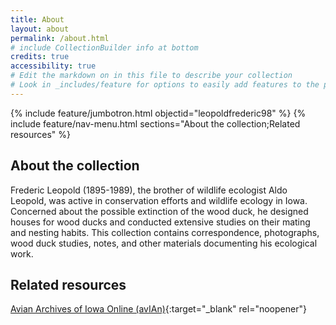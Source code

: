 ```yaml
---
title: About
layout: about
permalink: /about.html
# include CollectionBuilder info at bottom
credits: true
accessibility: true
# Edit the markdown on in this file to describe your collection
# Look in _includes/feature for options to easily add features to the page
---
```


{% include feature/jumbotron.html objectid="leopoldfrederic98" %} 
{% include feature/nav-menu.html sections="About the collection;Related resources" %}

## About the collection

Frederic Leopold (1895-1989), the brother of wildlife ecologist Aldo Leopold, was active in conservation efforts and wildlife ecology in Iowa. Concerned about the possible extinction of the wood duck, he designed houses for wood ducks and conducted extensive studies on their mating and nesting habits. This collection contains correspondence, photographs, wood duck studies, notes, and other materials documenting his ecological work.

## Related resources

[Avian Archives of Iowa Online (avIAn)](https://avian.lib.iastate.edu){:target="_blank" rel="noopener"}

